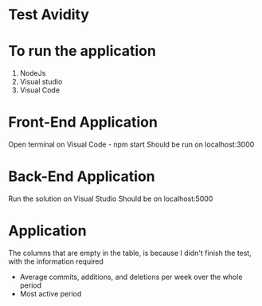 # Test Avidity

# To run the application
1. NodeJs
2. Visual studio
3. Visual Code


# Front-End Application
Open terminal on Visual Code - npm start
Should be run on localhost:3000

# Back-End Application
Run the solution on Visual Studio
Should be on localhost:5000

# Application
The columns that are empty in the table, is because I didn't finish the test, with the information required
  - Average commits, additions, and deletions per week over the whole period
  - Most active period